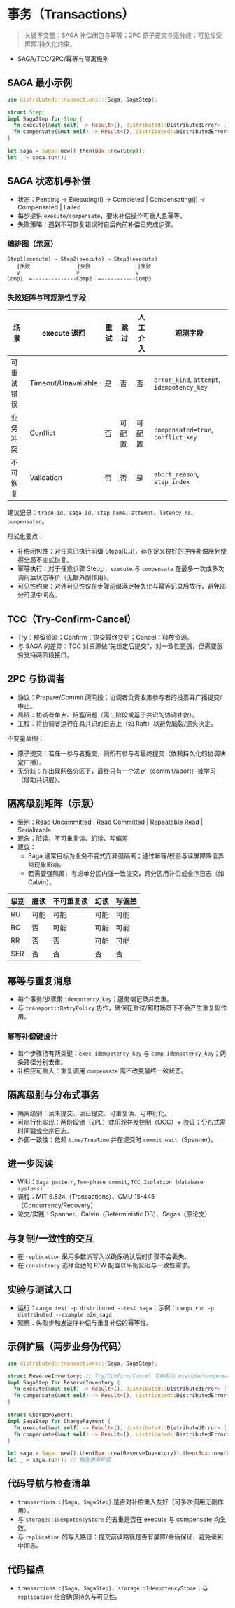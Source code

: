 # 事务（Transactions）

> 关键不变量：SAGA 补偿闭包与幂等；2PC 原子提交与无分歧；可见性受屏障/持久化约束。

- SAGA/TCC/2PC/幂等与隔离级别

## SAGA 最小示例

```rust
use distributed::transactions::{Saga, SagaStep};

struct Step;
impl SagaStep for Step {
  fn execute(&mut self) -> Result<(), distributed::DistributedError> { Ok(()) }
  fn compensate(&mut self) -> Result<(), distributed::DistributedError> { Ok(()) }
}

let saga = Saga::new().then(Box::new(Step));
let _ = saga.run();
```

## SAGA 状态机与补偿

- 状态：Pending → Executing(i) → Completed | Compensating(j) → Compensated | Failed
- 每步提供 `execute/compensate`，要求补偿操作可重入且幂等。
- 失败策略：遇到不可恢复错误时自后向前补偿已完成步骤。

### 编排图（示意）

```text
Step1(execute) → Step2(execute) → Step3(execute)
   |失败               |失败               |失败
   v                  v                  v
Comp1  ←--------------Comp2  ←-----------Comp3
```

### 失败矩阵与可观测性字段

| 场景 | execute 返回 | 重试 | 跳过 | 人工介入 | 观测字段 |
|------|--------------|------|------|----------|----------|
| 可重试错误 | Timeout/Unavailable | 是 | 否 | 否 | `error_kind`, `attempt`, `idempotency_key` |
| 业务冲突 | Conflict | 否 | 可配置 | 可配置 | `compensated=true`, `conflict_key` |
| 不可恢复 | Validation | 否 | 否 | 是 | `abort_reason`, `step_index` |

建议记录：`trace_id`、`saga_id`、`step_name`、`attempt`、`latency_ms`、`compensated`。

形式化要点：

- 补偿闭包性：对任意已执行前缀 Steps[0..i)，存在定义良好的逆序补偿序列使得全局不变式恢复。
- 幂等执行：对于任意步骤 Step_i，`execute` 与 `compensate` 在最多一次或多次调用后状态等价（无额外副作用）。
- 可见性约束：对外可见性仅在步骤前缀满足持久化与幂等记录后放行，避免部分可见中间态。

## TCC（Try-Confirm-Cancel）

- Try：预留资源；Confirm：提交最终变更；Cancel：释放资源。
- 与 SAGA 的差异：TCC 对资源做“先锁定后提交”，对一致性更强，但需要服务支持两阶段接口。

## 2PC 与协调者

- 协议：Prepare/Commit 两阶段；协调者负责收集参与者的投票并广播提交/中止。
- 局限：协调者单点、阻塞问题（需三阶段或基于共识的协调补救）。
- 工程：将协调者运行在具共识的日志上（如 Raft）以避免脑裂/遗失决定。

不变量草图：

- 原子提交：若任一参与者提交，则所有参与者最终提交（依赖持久化的协调决定广播）。
- 无分歧：在出现网络分区下，最终只有一个决定（commit/abort）被学习（借助共识层）。

## 隔离级别矩阵（示意）

- 级别：Read Uncommitted | Read Committed | Repeatable Read | Serializable
- 现象：脏读、不可重复读、幻读、写偏差
- 建议：
  - Saga 通常目标为业务不变式而非强隔离；通过幂等/校验与读屏障降低异常现象影响。
  - 若需要强隔离，考虑单分区内强一致提交，跨分区用补偿或全序日志（如 Calvin）。

| 级别 | 脏读 | 不可重复读 | 幻读 | 写偏差 |
| ---- | ---- | ---------- | ---- | ------ |
| RU   | 可能 | 可能       | 可能 | 可能   |
| RC   | 否   | 可能       | 可能 | 可能   |
| RR   | 否   | 否         | 可能 | 可能   |
| SER  | 否   | 否         | 否   | 否     |

## 幂等与重复消息

- 每个事务/步骤带 `idempotency_key`；服务端记录并去重。
- 与 `transport::RetryPolicy` 协作，确保在重试/超时场景下不会产生重复副作用。

### 幂等补偿键设计

- 每个步骤持有两类键：`exec_idempotency_key` 与 `comp_idempotency_key`；两条路径分别去重。
- 补偿应可重入：重复调用 `compensate` 需不改变最终一致状态。

## 隔离级别与分布式事务

- 隔离级别：读未提交、读已提交、可重复读、可串行化。
- 可串行化实现：两阶段锁（2PL）或乐观并发控制（OCC）+ 验证；分布式需时间戳或全序日志。
- 外部一致性：依赖 `time/TrueTime` 并在提交时 `commit wait`（Spanner）。

## 进一步阅读

- Wiki：`Saga pattern`, `Two-phase commit`, `TCC`, `Isolation (database systems)`
- 课程：MIT 6.824（Transactions）、CMU 15-445（Concurrency/Recovery）
- 论文/实践：Spanner、Calvin（Deterministic DB）、Sagas（原论文）

## 与复制/一致性的交互

- 在 `replication` 采用多数派写入以确保确认后的步骤不会丢失。
- 在 `consistency` 选择合适的 R/W 配置以平衡延迟与一致性需求。

## 实验与测试入口

- 运行：`cargo test -p distributed --test saga`；示例：`cargo run -p distributed --example e2e_saga`
- 观察：失败步触发逆序补偿与重复补偿的幂等性。

## 示例扩展（两步业务伪代码）

```rust
use distributed::transactions::{Saga, SagaStep};

struct ReserveInventory; // Try/Confirm/Cancel 可映射为 execute/compensate
impl SagaStep for ReserveInventory {
  fn execute(&mut self) -> Result<(), distributed::DistributedError> { Ok(()) }
  fn compensate(&mut self) -> Result<(), distributed::DistributedError> { Ok(()) }
}

struct ChargePayment;
impl SagaStep for ChargePayment {
  fn execute(&mut self) -> Result<(), distributed::DistributedError> { Err("payment failed".into()) }
  fn compensate(&mut self) -> Result<(), distributed::DistributedError> { Ok(()) }
}

let saga = Saga::new().then(Box::new(ReserveInventory)).then(Box::new(ChargePayment));
let _ = saga.run(); // 触发逆序补偿
```

## 代码导航与检查清单

- `transactions::{Saga, SagaStep}` 是否对补偿重入友好（可多次调用无副作用）。
- 与 `storage::IdempotencyStore` 的去重是否在 execute 与 compensate 均生效。
- 与 `replication` 的写入路径：提交前读路径是否有屏障/会话保证，避免读到中间态。

## 代码锚点

- `transactions::{Saga, SagaStep}`，`storage::IdempotencyStore`；与 `replication` 结合确保持久与可见性。
